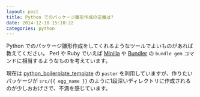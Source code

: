 ```yaml
---
layout: post
title: Python でのパッケージ雛形作成の定番は?
date: 2014-12-10 15:10:22
categories: python
---
```

<p>Python でのパッケージ雛形作成をしてくれるようなツールでよいものがあれば教えてください。
Perl や Ruby でいえば <a href="https://metacpan.org/pod/Minilla">Minilla</a> や <a href="https://rubygems.org/gems/bundler">Bundler</a> の <code>bundle gem</code> コマンドに相当するようなものを考えています。</p>

<p>現在は <a href="https://pypi.python.org/pypi/python_boilerplate_template">python_boilerplate_template</a> の <code>paster</code> を利用していますが、作りたいパッケージが <code>src/{{ egg_name }}</code> のように1段深いディレクトリに作成されるのが少しおおげさで、不満を感じています。</p>
